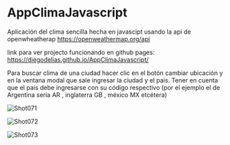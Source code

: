 # AppClimaJavascript
Aplicación del clima  sencilla hecha en javascipt usando la api de  openwheatherap https://openweathermap.org/api


link para ver projecto funcionando en github pages: https://diegodelias.github.io/AppClimaJavascript/


Para  buscar  clima de una ciudad hacer clic en el botón cambiar ubicación y en la ventana modal que sale ingresar la ciudad y el pais. Tener
en cuenta que el pais  debe ingresarse con su código respectivo (por el ejemplo el de Argentina sería AR , inglaterra GB , méxico MX etcétera)

![Shot071](https://user-images.githubusercontent.com/34484881/74471244-aa67da00-4e7e-11ea-88b5-371c1afb9f51.png)

![Shot072](https://user-images.githubusercontent.com/34484881/74471507-0f233480-4e7f-11ea-955d-82ab5ba3cdb8.png)


![Shot073](https://user-images.githubusercontent.com/34484881/74471697-6c1eea80-4e7f-11ea-94a5-dc212a6e6489.png)

